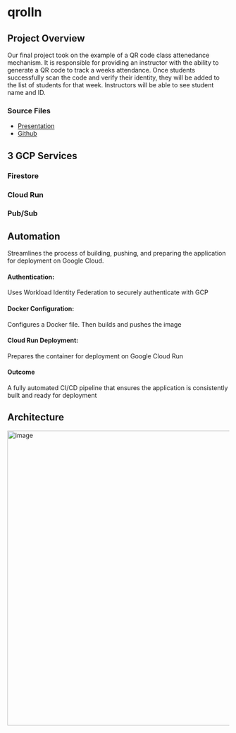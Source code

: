 # qrolln

## Project Overview
Our final project took on the example of a QR code class attenedance mechanism. It is responsible for providing an instructor with the ability to generate a QR code to track a weeks attendance. Once students successfully scan the code and verify their identity, they will be added to the list of students for that week. Instructors will be able to see student name and ID.

### Source Files
- [Presentation](https://docs.google.com/presentation/d/1_PRAgUe_DOMUDW7prpTn9Iqwj6RE4P_EsosuSz-Z5WQ/edit?usp=sharing) <br>
- [Github](https://github.com/LucyEReilly/qrolln)

## 3 GCP Services
### Firestore
### Cloud Run
### Pub/Sub



## Automation
Streamlines the process of building, pushing, and preparing the application for deployment on Google Cloud.
#### Authentication:
Uses Workload Identity Federation to securely authenticate with GCP
#### Docker Configuration:
Configures a Docker file. Then builds and pushes the image
#### Cloud Run Deployment:
Prepares the container for deployment on Google Cloud Run
#### Outcome
A fully automated CI/CD pipeline that ensures the application is consistently built and ready for deployment

## Architecture

<img width="670" alt="image" src="https://github.com/user-attachments/assets/c5b83627-f300-446b-9f0c-f77f131cca9c">
